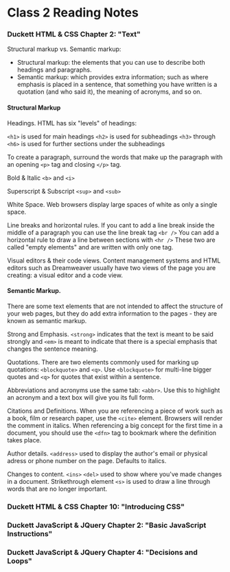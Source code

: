 # Class 2 Reading Notes

### Duckett HTML & CSS Chapter 2: "Text"

Structural markup vs. Semantic markup:

- Structural markup: the elements that you can use to describe both headings and paragraphs.
- Semantic markup: which provides extra information; such as where emphasis is placed in a sentence, that something you have written is a quotation (and who said it), the meaning of acronyms, and so on.

#### Structural Markup

Headings. HTML has six "levels" of headings:

`<h1>` is used for main headings
`<h2>` is used for subheadings
`<h3>` through `<h6>` is used for further sections under the subheadings

To create a paragraph, surround the words that make up the paragraph with an opening `<p>` tag and closing `</p>` tag.

Bold & Italic
`<b>` and `<i>`

Superscript & Subscript
`<sup>` and `<sub>`

White Space. Web browsers display large spaces of white as only a single space.

Line breaks and horizontal rules. If you cant to add a line break inside the middle of a paragraph you can use the line break tag `<br />`
You can add a horizontal rule to draw a line between sections with `<hr />`
These two are called "empty elements" and are written with only one tag.

Visual editors & their code views. Content management systems and HTML editors such as Dreamweaver usually have two views of the page you are creating: a visual editor and a code view.

#### Semantic Markup.

There are some text elements that are not intended to affect the structure of your web pages, but they do add extra information to the pages - they are known as semantic markup.

Strong and Emphasis. `<strong>` indicates that the text is meant to be said strongly and `<em>` is meant to indicate that there is a special emphasis that changes the sentence meaning.

Quotations. There are two elements commonly used for marking up quotations: `<blockquote>` and `<q>`. Use `<blockquote>` for multi-line bigger quotes and `<q>` for quotes that exist within a sentence.

Abbreviations and acronyms use the same tab: `<abbr>`. Use this to highlight an acronym and a text box will give you its full form.

Citations and Definitions. When you are referencing a piece of work such as a book, film or research paper, use the `<cite>` element. Browsers will render the comment in italics. When referencing a big concept for the first time in a document, you should use the `<dfn>` tag to bookmark where the definition takes place.

Author details. `<address>` used to display the author's email or physical adress or phone number on the page. Defaults to italics.

Changes to content. `<ins>` `<del>` used to show where you've made changes in a document. Strikethrough element `<s>` is used to draw a line through words that are no longer important.



### Duckett HTML & CSS Chapter 10: "Introducing CSS"

### Duckett JavaScript & JQuery Chapter 2: "Basic JavaScript Instructions"

### Duckett JavaScript & JQuery Chapter 4: "Decisions and Loops"